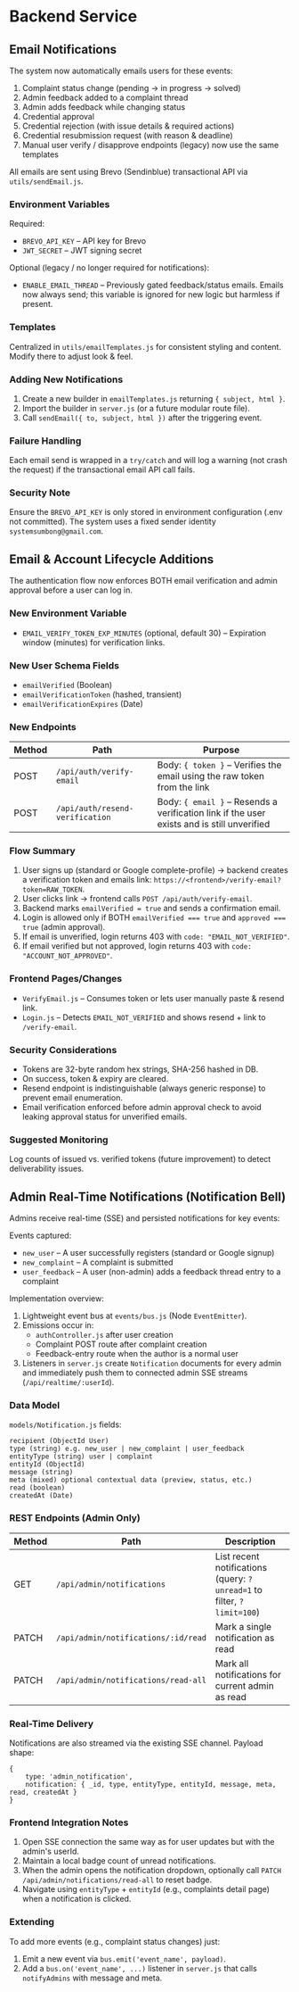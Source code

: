 # Backend Service

## Email Notifications
The system now automatically emails users for these events:

1. Complaint status change (pending → in progress → solved)
2. Admin feedback added to a complaint thread
3. Admin adds feedback while changing status
4. Credential approval
5. Credential rejection (with issue details & required actions)
6. Credential resubmission request (with reason & deadline)
7. Manual user verify / disapprove endpoints (legacy) now use the same templates

All emails are sent using Brevo (Sendinblue) transactional API via `utils/sendEmail.js`.

### Environment Variables
Required:
- `BREVO_API_KEY` – API key for Brevo
- `JWT_SECRET` – JWT signing secret

Optional (legacy / no longer required for notifications):
- `ENABLE_EMAIL_THREAD` – Previously gated feedback/status emails. Emails now always send; this variable is ignored for new logic but harmless if present.

### Templates
Centralized in `utils/emailTemplates.js` for consistent styling and content. Modify there to adjust look & feel.

### Adding New Notifications
1. Create a new builder in `emailTemplates.js` returning `{ subject, html }`.
2. Import the builder in `server.js` (or a future modular route file).
3. Call `sendEmail({ to, subject, html })` after the triggering event.

### Failure Handling
Each email send is wrapped in a `try/catch` and will log a warning (not crash the request) if the transactional email API call fails.

### Security Note
Ensure the `BREVO_API_KEY` is only stored in environment configuration (.env not committed). The system uses a fixed sender identity `systemsumbong@gmail.com`.

## Email & Account Lifecycle Additions
The authentication flow now enforces BOTH email verification and admin approval before a user can log in.

### New Environment Variable
- `EMAIL_VERIFY_TOKEN_EXP_MINUTES` (optional, default 30) – Expiration window (minutes) for verification links.

### New User Schema Fields
- `emailVerified` (Boolean)
- `emailVerificationToken` (hashed, transient)
- `emailVerificationExpires` (Date)

### New Endpoints
| Method | Path | Purpose |
|--------|------|---------|
| POST | `/api/auth/verify-email` | Body: `{ token }` – Verifies the email using the raw token from the link |
| POST | `/api/auth/resend-verification` | Body: `{ email }` – Resends a verification link if the user exists and is still unverified |

### Flow Summary
1. User signs up (standard or Google complete-profile) → backend creates a verification token and emails link: `https://<frontend>/verify-email?token=RAW_TOKEN`.
2. User clicks link → frontend calls `POST /api/auth/verify-email`.
3. Backend marks `emailVerified = true` and sends a confirmation email.
4. Login is allowed only if BOTH `emailVerified === true` and `approved === true` (admin approval).
5. If email is unverified, login returns 403 with `code: "EMAIL_NOT_VERIFIED"`.
6. If email verified but not approved, login returns 403 with `code: "ACCOUNT_NOT_APPROVED"`.

### Frontend Pages/Changes
- `VerifyEmail.js` – Consumes token or lets user manually paste & resend link.
- `Login.js` – Detects `EMAIL_NOT_VERIFIED` and shows resend + link to `/verify-email`.

### Security Considerations
- Tokens are 32-byte random hex strings, SHA-256 hashed in DB.
- On success, token & expiry are cleared.
- Resend endpoint is indistinguishable (always generic response) to prevent email enumeration.
- Email verification enforced before admin approval check to avoid leaking approval status for unverified emails.

### Suggested Monitoring
Log counts of issued vs. verified tokens (future improvement) to detect deliverability issues.


## Admin Real-Time Notifications (Notification Bell)
Admins receive real-time (SSE) and persisted notifications for key events:

Events captured:
- `new_user` – A user successfully registers (standard or Google signup)
- `new_complaint` – A complaint is submitted
- `user_feedback` – A user (non-admin) adds a feedback thread entry to a complaint

Implementation overview:
1. Lightweight event bus at `events/bus.js` (Node `EventEmitter`).
2. Emissions occur in:
	 - `authController.js` after user creation
	 - Complaint POST route after complaint creation
	 - Feedback-entry route when the author is a normal user
3. Listeners in `server.js` create `Notification` documents for every admin and immediately push them to connected admin SSE streams (`/api/realtime/:userId`).

### Data Model
`models/Notification.js` fields:
```
recipient (ObjectId User)
type (string) e.g. new_user | new_complaint | user_feedback
entityType (string) user | complaint
entityId (ObjectId)
message (string)
meta (mixed) optional contextual data (preview, status, etc.)
read (boolean)
createdAt (Date)
```

### REST Endpoints (Admin Only)
| Method | Path | Description |
|--------|------|-------------|
| GET | `/api/admin/notifications` | List recent notifications (query: `?unread=1` to filter, `?limit=100`) |
| PATCH | `/api/admin/notifications/:id/read` | Mark a single notification as read |
| PATCH | `/api/admin/notifications/read-all` | Mark all notifications for current admin as read |

### Real-Time Delivery
Notifications are also streamed via the existing SSE channel. Payload shape:
```
{ 
	type: 'admin_notification',
	notification: { _id, type, entityType, entityId, message, meta, read, createdAt }
}
```

### Frontend Integration Notes
1. Open SSE connection the same way as for user updates but with the admin's userId.
2. Maintain a local badge count of unread notifications.
3. When the admin opens the notification dropdown, optionally call `PATCH /api/admin/notifications/read-all` to reset badge.
4. Navigate using `entityType` + `entityId` (e.g., complaints detail page) when a notification is clicked.

### Extending
To add more events (e.g., complaint status changes) just:
1. Emit a new event via `bus.emit('event_name', payload)`.
2. Add a `bus.on('event_name', ...)` listener in `server.js` that calls `notifyAdmins` with message and meta.

